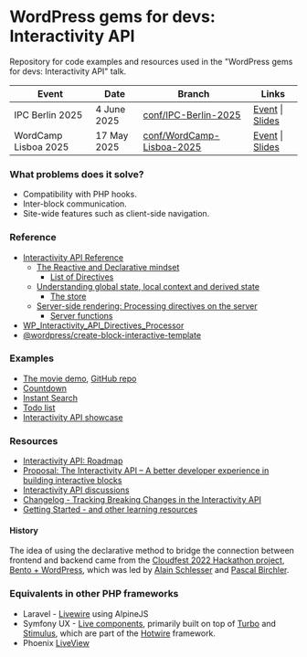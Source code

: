 # WordPress gems for devs: Interactivity API

Repository for code examples and resources used in the "WordPress gems for devs: Interactivity API" talk.

| Event  | Date | Branch | Links |
| --- | --- | --- | --- |
| IPC Berlin 2025 | 4 June 2025 | [conf/IPC-Berlin-2025]() | [Event](https://phpconference.com/php-core-coding/wordpress-interactivity-api/) \| [Slides](https://docs.google.com/presentation/d/1-DtY6MJHO7WbGcttfrIl-vegCNZp2lGorAj5-qnSwZQ/edit?usp=sharing) |
| WordCamp Lisboa 2025 | 17 May 2025 | [conf/WordCamp-Lisboa-2025](https://github.com/zzap/WordPress-gems-for-devs-Interactivity-API/tree/conf/WordCamp-Lisboa-2025) | [Event](https://lisboa.wordcamp.org/2025/session/wordpress-gems-for-devs-interactivity-api/) \| [Slides](https://docs.google.com/presentation/d/13qQx0pv41uWfVXPGjgP_9d0MkXuXIbUkoyNdL-ayYt4/edit?usp=sharing) |

### What problems does it solve?

- Compatibility with PHP hooks.
- Inter-block communication.
- Site-wide features such as client-side navigation.

### Reference

- [Interactivity API Reference](https://developer.wordpress.org/block-editor/reference-guides/interactivity-api/)
  - [The Reactive and Declarative mindset](https://developer.wordpress.org/block-editor/reference-guides/interactivity-api/core-concepts/the-reactive-and-declarative-mindset/)
    - [List of Directives](https://developer.wordpress.org/block-editor/reference-guides/interactivity-api/api-reference/#list-of-directives)
  - [Understanding global state, local context and derived state](https://developer.wordpress.org/block-editor/reference-guides/interactivity-api/core-concepts/undestanding-global-state-local-context-and-derived-state/)
    - [The store](https://developer.wordpress.org/block-editor/reference-guides/interactivity-api/api-reference/#the-store)
  - [Server-side rendering: Processing directives on the server](https://developer.wordpress.org/block-editor/reference-guides/interactivity-api/core-concepts/server-side-rendering/)
    - [Server functions](https://developer.wordpress.org/block-editor/reference-guides/interactivity-api/api-reference/#server-functions)
- [WP_Interactivity_API_Directives_Processor](https://developer.wordpress.org/reference/classes/wp_interactivity_api_directives_processor/)
- [@wordpress/create-block-interactive-template](https://developer.wordpress.org/block-editor/reference-guides/packages/packages-create-block-interactive-template/)

### Examples

- [The movie demo](https://wpmovies.dev/), [GitHub repo](https://github.com/WordPress/wp-movies-demo)
- [Countdown](https://github.com/WordPress/block-development-examples/tree/trunk/plugins/interactivity-api-countdown-3cd73e)
- [Instant Search](https://github.com/r-chrzan/instant-search-interactivity)
- [Todo list](https://github.com/ahsanshaheen199/interactive-todos/tree/main)
- [Interactivity API showcase](https://github.com/WordPress/gutenberg/discussions/55642)

### Resources

- [Interactivity API: Roadmap](https://github.com/WordPress/gutenberg/discussions/52904)
- [Proposal: The Interactivity API – A better developer experience in building interactive blocks](https://make.wordpress.org/core/2023/03/30/proposal-the-interactivity-api-a-better-developer-experience-in-building-interactive-blocks/#how-to-create-interactive-blocks)
- [Interactivity API discussions](https://github.com/WordPress/gutenberg/discussions/categories/interactivity-api)
- [Changelog - Tracking Breaking Changes in the Interactivity API](https://github.com/WordPress/gutenberg/discussions/52906)
- [Getting Started - and other learning resources](https://github.com/WordPress/gutenberg/discussions/52894)

#### History

The idea of using the declarative method to bridge the connection between frontend and backend came from the [Cloudfest 2022 Hackathon project](https://hackathon.cloudfest.com/cloudfest-hackathon-2022-greatest-hackathon-ever/), [Bento + WordPress](https://www.alainschlesser.com/using-bento-components-in-gutenberg-blocks/), which was led by [Alain Schlesser](https://github.com/schlessera) and [Pascal Birchler](https://github.com/swissspidy).

### Equivalents in other PHP frameworks

- Laravel - [Livewire](https://livewire.laravel.com/) using AlpineJS
- Symfony UX - [Live components](https://ux.symfony.com/live-component), primarily built on top of [Turbo](https://turbo.hotwired.dev/) and [Stimulus](https://stimulus.hotwired.dev/), which are part of the [Hotwire](https://hotwired.dev/) framework.
- Phoenix [LiveView](https://hexdocs.pm/phoenix_live_view/welcome.html)
